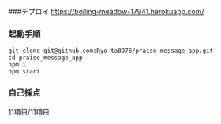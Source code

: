 ###デプロイ
https://boiling-meadow-17941.herokuapp.com/

### 起動手順
```
git clone git@github.com:Ryo-ta8976/praise_message_app.git
cd praise_message_app
npm i
npm start
```

### 自己採点
11項目/11項目
